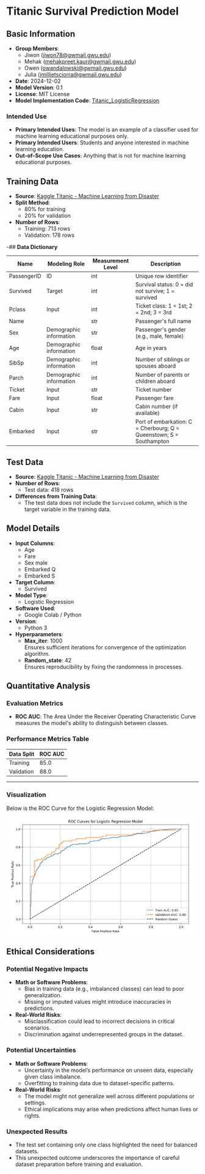 # Titanic Survival Prediction Model

## Basic Information
- **Group Members**: 
  - Jiwon (jiwon78@gwmail.gwu.edu)
  - Mehak (mehakpreet.kaur@gwmail.gwu.edu)
  - Owen (owandalowski@gwmail.gwu.edu)
  - Julia (jmillietsciorra@gwmail.gwu.edu)
- **Date**: 2024-12-02
- **Model Version**: 0.1
- **License**: MIT License
- **Model Implementation Code**: [Titanic_LogisticRegression](https://github.com/jiwonyun780/titanic-machine-learning-disaster/blob/main/Titanic_Project.ipynb)

### Intended Use
- **Primary Intended Uses**: The model is an example of a classifier used for machine learning educational purposes only.
- **Primary Intended Users**: Students and anyone interested in machine learning education. 
- **Out-of-Scope Use Cases**: Anything that is not for machine learning educational purposes.


## Training Data
- **Source**: [Kaggle Titanic - Machine Learning from Disaster](https://www.kaggle.com/c/titanic/data)
- **Split Method**:
  - 80% for training
  - 20% for validation
- **Number of Rows**:
  - Training: 713 rows
  - Validation: 178 rows

-## **Data Dictionary**

| Name                | Modeling Role           | Measurement Level | Description                                                                                   |
|---------------------|-------------------------|-------------------|-----------------------------------------------------------------------------------------------|
| PassengerID         | ID                      | int               | Unique row identifier                                                                         |
| Survived            | Target                  | int               | Survival status: 0 = did not survive; 1 = survived                                           |
| Pclass              | Input                   | int               | Ticket class: 1 = 1st; 2 = 2nd; 3 = 3rd                                                      |
| Name                |                    | str               | Passenger's full name                                                                         |
| Sex                 | Demographic information | str               | Passenger's gender (e.g., male, female)                                                      |
| Age                 | Demographic information | float             | Age in years                                                                                 |
| SibSp               | Demographic information | int               | Number of siblings or spouses aboard                                                         |
| Parch               | Demographic information | int               | Number of parents or children aboard                                                         |
| Ticket              | Input                  | str               | Ticket number                                                                                |
| Fare                | Input                   | float             | Passenger fare                                                                               |
| Cabin               | Input                 | str               | Cabin number (if available)                                                                  |
| Embarked            | Input                   | str               | Port of embarkation: C = Cherbourg; Q = Queenstown; S = Southampton                          |



## Test Data
- **Source**: [Kaggle Titanic - Machine Learning from Disaster](https://www.kaggle.com/c/titanic/data)
- **Number of Rows**: 
  - Test data: 418 rows
- **Differences from Training Data**:
  - The test data does not include the `Survived` column, which is the target variable in the training data.

## Model Details
- **Input Columns**: 
  - Age
  - Fare
  - Sex male
  - Embarked Q
  - Embarked S
- **Target Column**: 
  - Survived
- **Model Type**: 
  - Logistic Regression
- **Software Used**: 
  - Google Colab / Python
- **Version**: 
  - Python 3
- **Hyperparameters**: 
  - **Max_iter**: 1000  
    Ensures sufficient iterations for convergence of the optimization algorithm.
  - **Random_state**: 42  
    Ensures reproducibility by fixing the randomness in processes.

## Quantitative Analysis

### **Evaluation Metrics**
- **ROC AUC**: The Area Under the Receiver Operating Characteristic Curve measures the model's ability to distinguish between classes.

### **Performance Metrics Table**
| Data Split   | ROC AUC  |
|--------------|----------|
| Training     | 85.0     |
| Validation   | 88.0     |

---

### **Visualization**
Below is the ROC Curve for the Logistic Regression Model:

![ROC Curve](ROC_curve.png)



## Ethical Considerations

### Potential Negative Impacts
- **Math or Software Problems**:
  - Bias in training data (e.g., imbalanced classes) can lead to poor generalization.
  - Missing or imputed values might introduce inaccuracies in predictions.
- **Real-World Risks**:
  - Misclassification could lead to incorrect decisions in critical scenarios.
  - Discrimination against underrepresented groups in the dataset.

### Potential Uncertainties
- **Math or Software Problems**:
  - Uncertainty in the model’s performance on unseen data, especially given class imbalance.
  - Overfitting to training data due to dataset-specific patterns.
- **Real-World Risks**:
  - The model might not generalize well across different populations or settings.
  - Ethical implications may arise when predictions affect human lives or rights.

### Unexpected Results
- The test set containing only one class highlighted the need for balanced datasets.
- This unexpected outcome underscores the importance of careful dataset preparation before training and evaluation.


